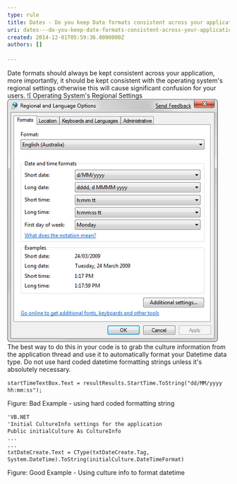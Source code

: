 ```yaml
---
type: rule
title: Dates - Do you keep Date formats consistent across your application?
uri: dates---do-you-keep-date-formats-consistent-across-your-application
created: 2014-12-01T05:59:36.0000000Z
authors: []

---
```


Date formats should always be kept consistent across your application, more importantly,                      it should be kept consistent with the operating system's regional settings otherwise                      this will cause significant confusion for your users.
 ![ Operating System's Regional Settings ![Bad Example ](../../assets/BetterInterface_RegionalSettings.jpg) 
The best way to do this in your code is to grab the culture information from the application thread and use it to automatically format your Datetime data type. Do not use hard coded datetime formatting strings unless it's absolutely necessary.


```
startTimeTextBox.Text = resultResults.StartTime.ToString("dd/MM/yyyy hh:mm:ss");
```

Figure: Bad Example - using hard coded formatting string

```
'VB.NET
'Initial CultureInfo settings for the application
Public initialCulture As CultureInfo
...
...
txtDateCreate.Text = CType(txtDateCreate.Tag, System.DateTime).ToString(initialCulture.DateTimeFormat)
```

Figure: Good Example - Using culture info to format datetime
